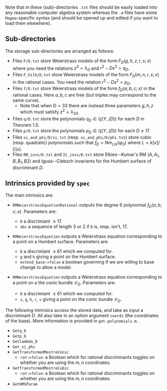 Note that in these (sub)-directories `.txt` files should be easily loaded into any reasonable computer algebra system whereas the `.m` files have some `Magma`-specific syntax (and should be opened up and edited if you want to load them elsewhere).

## Sub-directories 
The storage sub-directories are arranged as follows:
- Files `F/D.txt` store Weierstrass models of the form $F_D(g,h,z,r,s; x)$ where you need the relations $z^2 = \lambda_D$ and $r^2 - Ds^2 = q_D$.
- Files `F_hilb/D.txt` store Weierstrass models of the form $F_D(m,n,r,s; x)$ in the rational cases. You need the relation $r^2 - Ds^2 = p_D$.
- Files `f/D.txt` store Weierstrass models of the form $f_D(a,b,c; x)$ in the rational cases. Here $a,b,c$ are free (but triples may correspond to the same curve).
  - Note that when $D = 33$ there are instead three parameters $g,h,z$ which must satisfy $z^2 = \lambda_{33}$.
- Files `q/D.txt` store the polynomials $q_D \in \mathbb{Q}(Y_{-}(D))$ for each $D$ in Theorem 1.5.
- Files `p/D.txt` store the polynomials $p_D \in \mathbb{Q}(Y_{-}(D))$ for each $D \leq 17$.
- Files `xi_and_phi/D/xi.txt` (resp. `xi_and_phi/D/phi.txt`) store cubic (resp. quadratic) polynomials such that $f_D = \mathrm{Nm}_{L/k}(\varphi_D)$ where $L = k[x]/\xi(x)$.
- Files `RM_invs/D.txt` and `IC_invs/D.txt` store Elkies--Kumar's RM $(A,A_1,B,B_1,B2)$ and Igusa--Clebsch invariants for the Humbert surface of discriminant $D$.

## Intrinsics provided by `spec`
The main intrinsics are:
- `RMWeierstrassEquationRational` outputs the degree 6 polynomial $f_D(a,b,c;x)$. Parameters are:
  - `D` a discrimiant $\leq 17$.
  - `abc` a sequence of length 3 or 2 if `D` is, resp. isn't, 17.
- `RMWeierstrassEquation` outputs a Weierstrass equation corresponding to a point on a Humbert surface. Parameters are:
  - `D` a discrimiant $\leq 61$ which we computed for.
  - `g` and `h` giving a point on the Humbert surface.
  - `extend_base:=false` a boolean governing if we are willing to base change to allow a model.

- `RMWeierstrassEquation` outputs a Weierstrass equation corresponding to a point on a the conic bundle $\mathscr{L}_D$. Parameters are:
  - `D` a discrimiant $\leq 61$ which we computed for.
  - `z`, `g`, `h`, `r`, `s` giving a point on the conic bundle $\mathscr{L}_D$.

The following intrinsics access the stored data, and take as input a discriminant $D$. All also take in an option argument `coords` (the coordinates of the base). More information is provided in `get-polynomials.m`.
- `Getq_D`
- `Getp_D`
- `Getlambda_D`
- `Get_xi_phi`
- `GetTransformedMestreConic`
  - `rat:=false`: a Boolean which for rational discriminants toggles on whether you are using the $m,n$ coordinates.
- `GetTransformedMestreCubic`
  - `rat:=false`: a Boolean which for rational discriminants toggles on whether you are using the $m,n$ coordinates.
- `GetHMSParam` 
